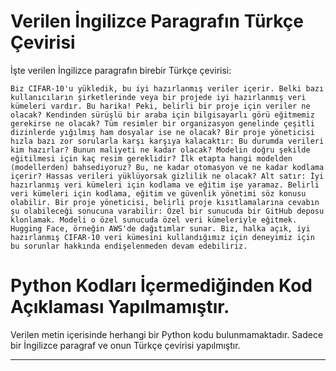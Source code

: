 # Verilen İngilizce Paragrafın Türkçe Çevirisi

İşte verilen İngilizce paragrafın birebir Türkçe çevirisi:

    Biz CIFAR-10'u yükledik, bu iyi hazırlanmış veriler içerir. Belki bazı kullanıcıların şirketlerinde veya bir projede iyi hazırlanmış veri kümeleri vardır. Bu harika! Peki, belirli bir proje için veriler ne olacak? Kendinden sürüşlü bir araba için bilgisayarlı görü eğitmemiz gerekirse ne olacak? Tüm resimler bir organizasyon genelinde çeşitli dizinlerde yığılmış ham dosyalar ise ne olacak? Bir proje yöneticisi hızla bazı zor sorularla karşı karşıya kalacaktır: Bu durumda verileri kim hazırlar? Bunun maliyeti ne kadar olacak? Modelin doğru şekilde eğitilmesi için kaç resim gereklidir? İlk etapta hangi modelden (modellerden) bahsediyoruz? Bu, ne kadar otomasyon ve ne kadar kodlama içerir? Hassas verileri yüklüyorsak gizlilik ne olacak? Alt satır: İyi hazırlanmış veri kümeleri için kodlama ve eğitim işe yaramaz. Belirli veri kümeleri için kodlama, eğitim ve güvenlik yönetimi söz konusu olabilir. Bir proje yöneticisi, belirli proje kısıtlamalarına cevabın şu olabileceği sonucuna varabilir: Özel bir sunucuda bir GitHub deposu klonlamak. Modeli o özel sunucuda özel veri kümeleriyle eğitmek. Hugging Face, örneğin AWS'de dağıtımlar sunar. Biz, halka açık, iyi hazırlanmış CIFAR-10 veri kümesini kullandığımız için deneyimiz için bu sorunlar hakkında endişelenmeden devam edebiliriz.

# Python Kodları İçermediğinden Kod Açıklaması Yapılmamıştır.

Verilen metin içerisinde herhangi bir Python kodu bulunmamaktadır. Sadece bir İngilizce paragraf ve onun Türkçe çevirisi yapılmıştır.

---

